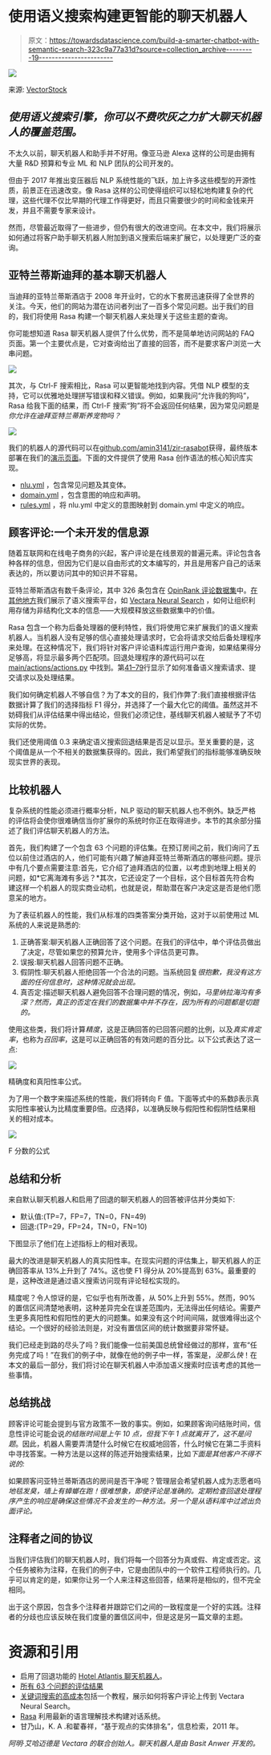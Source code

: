 # 使用语义搜索构建更智能的聊天机器人

> 原文：<https://towardsdatascience.com/build-a-smarter-chatbot-with-semantic-search-323c9a77a31d?source=collection_archive---------19----------------------->

![](img/9a5c24e94afdf883441b1aea32566c6e.png)

来源: [VectorStock](https://www.vectorstock.com/)

## *使用语义搜索引擎，你可以不费吹灰之力扩大聊天机器人的覆盖范围。*

不太久以前，聊天机器人和助手并不好用。像亚马逊 Alexa 这样的公司是由拥有大量 R&D 预算和专业 ML 和 NLP 团队的公司开发的。

但由于 2017 年推出变压器后 NLP 系统性能的飞跃，加上许多这些模型的开源性质，前景正在迅速改变。像 Rasa 这样的公司使得组织可以轻松地构建复杂的代理，这些代理不仅比早期的代理工作得更好，而且只需要很少的时间和金钱来开发，并且不需要专家来设计。

然而，尽管最近取得了一些进步，但仍有很大的改进空间。在本文中，我们将展示如何通过将客户助手聊天机器人附加到语义搜索后端来扩展它，以处理更广泛的查询。

## 亚特兰蒂斯迪拜的基本聊天机器人

当迪拜的亚特兰蒂斯酒店于 2008 年开业时，它的水下套房迅速获得了全世界的关注。今天，他们的网站为潜在访问者列出了一百多个常见问题。出于我们的目的，我们将使用 Rasa 构建一个聊天机器人来处理关于这些主题的查询。

你可能想知道 Rasa 聊天机器人提供了什么优势，而不是简单地访问网站的 FAQ 页面。第一个主要优点是，它对查询给出了直接的回答，而不是要求客户浏览一大串问题。

![](img/fc3e364818dcc3ce8dfd1e8c548b19ce.png)

其次，与 Ctrl-F 搜索相比，Rasa 可以更智能地找到内容。凭借 NLP 模型的支持，它可以优雅地处理拼写错误和释义错误。例如，如果我问“允许我的狗吗”，Rasa 给我下面的结果，而 Ctrl-F 搜索“狗”将不会返回任何结果，因为常见问题是*你允许在迪拜亚特兰蒂斯养宠物吗？*

![](img/dead026047e4e5bb23330035851a8e50.png)

我们的机器人的源代码可以在[github.com/amin3141/zir-rasabot](https://github.com/amin3141/zir-rasabot)获得，最终版本部署在我们的[演示页面](https://zir-ai.com/demo#chatbot)。下面的文件提供了使用 Rasa 创作语法的核心知识库实现。

*   [nlu.yml](https://github.com/amin3141/zir-rasabot/blob/main/data/nlu.yml) ，包含常见问题及其变体。
*   [domain.yml](https://github.com/amin3141/zir-rasabot/blob/main/domain.yml) ，包含意图的响应和声明。
*   [rules.yml](https://github.com/amin3141/zir-rasabot/blob/main/data/rules.yml) ，将 nlu.yml 中定义的意图映射到 domain.yml 中定义的响应。

## 顾客评论:一个未开发的信息源

随着互联网和在线电子商务的兴起，客户评论是在线景观的普遍元素。评论包含各种各样的信息，但因为它们是以自由形式的文本编写的，并且是用客户自己的话来表达的，所以要访问其中的知识并不容易。

亚特兰蒂斯酒店有数千条评论，其中 326 条包含在 [OpinRank 评论数据集](https://archive.ics.uci.edu/ml/datasets/opinrank+review+dataset)中。[在其他地方](https://blog.zir-ai.com/the-high-cost-of-keyword-search)我们展示了语义搜索平台，如 [Vectara Neural Search](https://vectara.com/) ，如何让组织利用存储为非结构化文本的信息——大规模释放这些数据集中的价值。

Rasa 包含一个称为后备处理器的便利特性，我们将使用它来扩展我们的语义搜索机器人。当机器人没有足够的信心直接处理请求时，它会将请求交给后备处理程序来处理。在这种情况下，我们将针对客户评论语料库运行用户查询，如果结果得分足够高，将显示最多两个匹配项。回退处理程序的源代码可以在 [main/actions/actions.py](https://github.com/amin3141/zir-rasabot/blob/main/actions/actions.py) 中找到。第[41–79](https://github.com/amin3141/zir-rasabot/blob/main/actions/actions.py#L41-L79)行显示了如何准备语义搜索请求、提交请求以及处理结果。

我们如何确定机器人不够自信？为了本文的目的，我们作弊了:我们直接根据评估数据计算了我们的选择指标 F1 得分，并选择了一个最大化它的阈值。虽然这并不妨碍我们从评估结果中得出结论，但我们必须记住，基线聊天机器人被赋予了不切实际的优势。

我们还使用阈值 0.3 来确定语义搜索回退结果是否足以显示。至关重要的是，这个阈值是从一个不相关的数据集获得的。因此，我们希望我们的指标能够准确反映现实世界的表现。

## 比较机器人

复杂系统的性能必须进行概率分析，NLP 驱动的聊天机器人也不例外。缺乏严格的评估将会使你很难确信当你扩展你的系统时你正在取得进步。本节的其余部分描述了我们评估聊天机器人的方法。

首先，我们构建了一个包含 63 个问题的评估集。在预订房间之前，我们询问了五位以前住过酒店的人，他们可能有兴趣了解迪拜亚特兰蒂斯酒店的哪些问题。提示中有几个要点需要注意:首先，它介绍了迪拜酒店的位置，以考虑到地理上相关的问题，如*它离海滩有多远？*其次，它还设定了一个目标，这个目标首先符合构建这样一个机器人的现实商业动机，也就是说，帮助潜在客户决定这是否是他们愿意呆的地方。

为了表征机器人的性能，我们从标准的四类答案分类开始，这对于以前使用过 ML 系统的人来说是熟悉的:

1.  正确答案:聊天机器人正确回答了这个问题。在我们的评估中，单个评估员做出了决定，尽管如果您的预算允许，使用多个评估员更可靠。
2.  误报:聊天机器人回答问题不正确。
3.  假阴性:聊天机器人拒绝回答一个合法的问题。当系统回复*很抱歉，我没有这方面的任何信息时，这种情况就会出现。*
4.  真否定:描述聊天机器人避免回答不合理问题的情况，例如，*马里纳拉海沟有多深？然而，真正的否定在我们的数据集中并不存在，因为所有的问题都是切题的。*

使用这些类，我们将计算*精度*，这是正确回答的已回答问题的比例，以及*真实肯定率*，也称为*召回率*，这是可以正确回答的有效问题的百分比。以下公式表达了这一点:

![](img/d3addb5103a19e22c7051fac51846d8f.png)

精确度和真阳性率公式。

为了用一个数字来描述系统的性能，我们将转向 F 值。下面等式中的系数β表示真实阳性率被认为比精度重要β倍。应选择β，以准确反映与假阳性和假阴性结果相关的相对成本。

![](img/88c00be17f067a814d34e48c20fe809e.png)

F 分数的公式

## 总结和分析

来自默认聊天机器人和启用了回退的聊天机器人的回答被评估并分类如下:

*   默认值:(TP=7，FP=7，TN=0，FN=49)
*   回退:(TP=29，FP=24，TN=0，FN=10)

下图显示了他们在上述指标上的相对表现。

最大的改进是聊天机器人的真实阳性率。在现实问题的评估集上，聊天机器人的正确回答率从 13%上升到了 74%。这也使 F1 得分从 20%提高到 63%。最重要的是，这种改进是通过语义搜索访问现有评论轻松实现的。

精度呢？令人惊讶的是，它似乎也有所改善，从 50%上升到 55%。然而，90%的置信区间清楚地表明，这种差异完全在误差范围内，无法得出任何结论。需要产生更多真阳性和假阳性的更大的问题集。如果没有这个时间间隔，就很难得出这个结论。一个很好的经验法则是，对没有置信区间的统计数据要非常怀疑。

我们已经走到路的尽头了吗？我们能像一位前美国总统曾经做过的那样，宣布“任务完成了吗！”在我们的例子中，就像在他的例子中一样，答案是，*没那么快*！在本文的最后一部分，我们将讨论在聊天机器人中添加语义搜索时应该考虑的其他一些事情。

## 总结挑战

顾客评论可能会提到与官方政策不一致的事实。例如，如果顾客询问结账时间，信息性评论可能会说*的结账时间是上午 10 点，但我下午 1 点就离开了，这不是问题*。因此，机器人需要弄清楚什么时候它在权威地回答，什么时候它在第二手资料中寻找答案。一种方法是以这样的陈述开始搜索结果，比如*下面是其他客户不得不说的:*

如果顾客问亚特兰蒂斯酒店的房间是否干净呢？管理层会希望机器人成为志愿者吗*地毯发臭，墙上有蟑螂在跑！很难想象，即使评论是准确的。定期检查回退处理程序产生的响应是确保这些情况不会发生的一种方法。另一个是从语料库中过滤出负面评论。*

## 注释者之间的协议

当我们评估我们的聊天机器人时，我们将每一个回答分为真或假、肯定或否定。这个任务被称为注释，在我们的例子中，它是由团队中的一个软件工程师执行的。几乎可以肯定的是，如果你让另一个人来注释这些回答，结果将是相似的，但不完全相同。

出于这个原因，包含多个注释者并跟踪它们之间的一致程度是一个好的实践。注释者的分歧也应该反映在我们度量的置信区间中，但是这是另一篇文章的主题。

# 资源和引用

*   启用了回退功能的 [Hotel Atlantis 聊天机器人](https://zir-ai.com/demo#chatbot)。
*   [所有 63 个问题的评估结果](https://docs.google.com/spreadsheets/d/1QyETsefGYKF52i2ZX4-Q8skd6FedGXZfUEgRfj9pj6c/edit?usp=sharing)
*   [关键词搜索的高成本](https://blog.zir-ai.com/the-high-cost-of-keyword-search)包括一个教程，展示如何将客户评论上传到 Vectara Neural Search。
*   [Rasa](https://rasa.com/) 利用最新的语言理解技术构建对话系统。
*   甘乃山，K. A .和翟春祥，“基于观点的实体排名”，信息检索，2011 年。

*阿明·艾哈迈德是 Vectara 的联合创始人。聊天机器人是由 Basit Anwer 开发的。*